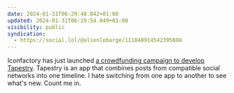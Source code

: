 ```yaml
---
date: 2024-01-31T06:29:48.042+01:00
updated: 2024-01-31T06:29:54.049+01:00
visibility: public
syndication:
  - https://social.lol/@alienlebarge/111848914542395088
---
```


Iconfactory has just launched [a crowdfunding campaign to develop Tapestry](https://www.kickstarter.com/projects/iconfactory/project-tapestry "Tapestry on Kickstarter"). Tapestry is an app that combines posts from compatible social networks into one timeline.
I hate switching from one app to another to see what's new. Count me in.


